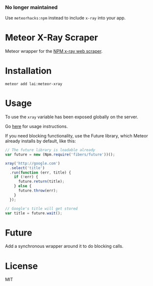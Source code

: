 ### No longer maintained

Use `meteorhacks:npm` instead to include `x-ray` into your app.

# Meteor X-Ray Scraper

Meteor wrapper for the [NPM x-ray web scraper](https://github.com/lapwinglabs/x-ray).

# Installation

`meteor add lai:meteor-xray`

# Usage

To use the `xray` variable has been exposed globally on the server.

Go [here](https://github.com/lapwinglabs/x-ray) for usage instructions.

If you need blocking functionality, use the Future library, which Meteor already installs by default, like this:

```js
// The future library is loadable already
var future = new (Npm.require('fibers/future'))();

xray('http://google.com')
  .select('title')
  .run(function (err, title) {
    if (!err) {
      future.return(title);
    } else {
      future.throw(err);
    }
  });

// Google's title will get stored
var title = future.wait();
```

# Future

Add a synchronous wrapper around it to do blocking calls.

# License

MIT
